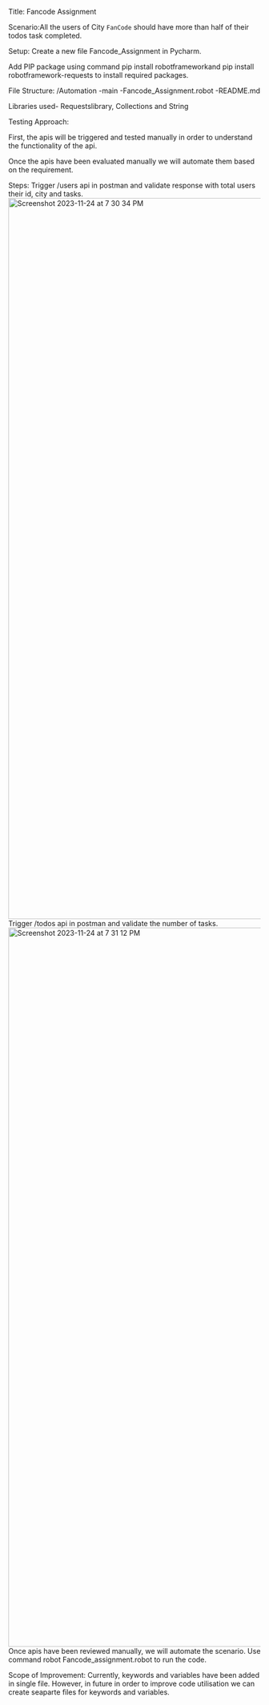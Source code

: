 
Title: Fancode Assignment

Scenario:All the users of City `FanCode` should have more than half of their todos task completed.

Setup: Create a new file Fancode_Assignment in Pycharm.

Add PIP package using command pip install robotframeworkand pip install robotframework-requests to install required packages.

File Structure: /Automation
               -main
                 -Fancode_Assignment.robot
                 -README.md

Libraries used- Requestslibrary, Collections and String

Testing Approach:

First, the apis will be triggered and tested manually in order to understand the functionality of the api.

Once the apis have been evaluated manually we will automate them based on the requirement.

Steps:
Trigger /users api in postman and validate response with total users their id, city and tasks.
<img width="1440" alt="Screenshot 2023-11-24 at 7 30 34 PM" src="https://github.com/PragyaPathak27/Automation/assets/151938664/9d54ac4e-b943-44d4-955f-daa3301d852a">
Trigger /todos api in postman and validate the number of tasks.
<img width="1436" alt="Screenshot 2023-11-24 at 7 31 12 PM" src="https://github.com/PragyaPathak27/Automation/assets/151938664/d53d2ce7-a721-4d0b-8962-01886c017e44">
Once apis have been reviewed manually, we will automate the scenario.
Use command robot Fancode_assignment.robot to run the code.

Scope of Improvement:
Currently, keywords and variables have been added in single file. However, in future in order to improve code utilisation we can create seaparte files for keywords and variables.
